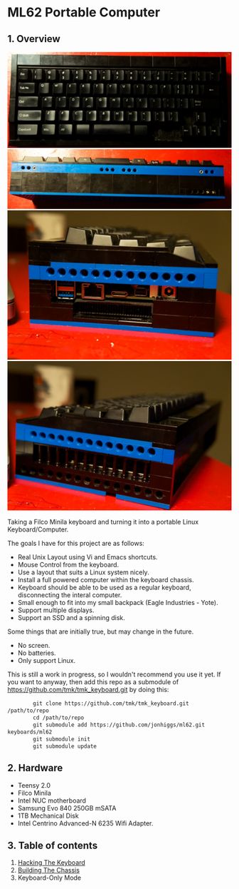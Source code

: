 ML62 Portable Computer
======================

## 1. Overview

![Top](./doc/photos/DSC03629.jpg)
![Front](./doc/photos/DSC03628.jpg)
![Right](./doc/photos/DSC03631.jpg)
![Left](./doc/photos/DSC03632.jpg)


Taking a Filco Minila keyboard and turning it into a portable Linux
Keyboard/Computer.

The goals I have for this project are as follows:

- Real Unix Layout using Vi and Emacs shortcuts.
- Mouse Control from the keyboard.
- Use a layout that suits a Linux system nicely.
- Install a full powered computer within the keyboard chassis.
- Keyboard should be able to be used as a regular keyboard, disconnecting the
  interal computer.
- Small enough to fit into my small backpack (Eagle Industries - Yote).
- Support multiple displays.
- Support an SSD and a spinning disk.

Some things that are initially true, but may change in the future.

- No screen.
- No batteries.
- Only support Linux.

This is still a work in progress, so I wouldn't recommend you use it yet. If
you want to anyway, then add this repo as a submodule of
https://github.com/tmk/tmk_keyboard.git by doing this:

```Shell
        git clone https://github.com/tmk/tmk_keyboard.git /path/to/repo
        cd /path/to/repo
        git submodule add https://github.com/jonhiggs/ml62.git keyboards/ml62
        git submodule init
        git submodule update
```

## 2. Hardware
- Teensy 2.0
- Filco Minila
- Intel NUC motherboard
- Samsung Evo 840 250GB mSATA
- 1TB Mechanical Disk
- Intel Centrino Advanced-N 6235 Wifi Adapter.

## 3. Table of contents

1. [Hacking The Keyboard](./doc/keyboard.md)
2. [Building The Chassis](./doc/chassis.md)
3. Keyboard-Only Mode
